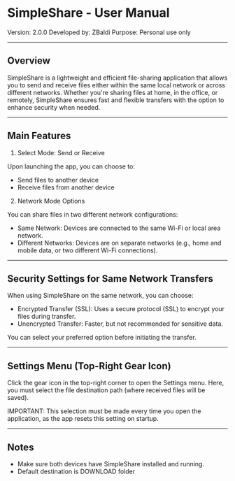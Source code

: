 SimpleShare - User Manual
==========================

Version: 2.0.0
Developed by: ZBaldi
Purpose: Personal use only

----------------------------------------
Overview
----------------------------------------

SimpleShare is a lightweight and efficient file-sharing application that allows you to send and receive files either within the same local network or across different networks. Whether you're sharing files at home, in the office, or remotely, SimpleShare ensures fast and flexible transfers with the option to enhance security when needed.

----------------------------------------
Main Features
----------------------------------------

1. Select Mode: Send or Receive

Upon launching the app, you can choose to:
- Send files to another device
- Receive files from another device

2. Network Mode Options

You can share files in two different network configurations:
- Same Network: Devices are connected to the same Wi-Fi or local area network.
- Different Networks: Devices are on separate networks (e.g., home and mobile data, or two different Wi-Fi connections).

----------------------------------------
Security Settings for Same Network Transfers
----------------------------------------

When using SimpleShare on the same network, you can choose:
- Encrypted Transfer (SSL): Uses a secure protocol (SSL) to encrypt your files during transfer.
- Unencrypted Transfer: Faster, but not recommended for sensitive data.

You can select your preferred option before initiating the transfer.

----------------------------------------
Settings Menu (Top-Right Gear Icon)
----------------------------------------

Click the gear icon in the top-right corner to open the Settings menu.
Here, you must select the file destination path (where received files will be saved).

IMPORTANT: This selection must be made every time you open the application, as the app resets this setting on startup.

----------------------------------------
Notes
----------------------------------------

- Make sure both devices have SimpleShare installed and running.
- Default destination is DOWNLOAD folder

